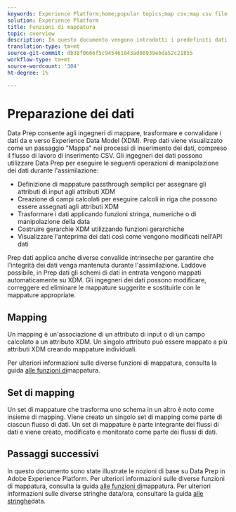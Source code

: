 ```yaml
---
keywords: Experience Platform;home;popular topics;map csv;map csv file;map csv file to xdm;map csv to xdm;ui guide;mapper;mapping;data prep;data preparation;preparing data;
solution: Experience Platform
title: Funzioni di mappatura
topic: overview
description: In questo documento vengono introdotti i predefiniti dati in Adobe Experience Platform.
translation-type: tm+mt
source-git-commit: db38f0666f5c945461043ad08939ebda52c21855
workflow-type: tm+mt
source-wordcount: '304'
ht-degree: 1%

---
```



# Preparazione dei dati

Data Prep consente agli ingegneri di mappare, trasformare e convalidare i dati da e verso Experience Data Model (XDM). Prep dati viene visualizzato come un passaggio &quot;Mappa&quot; nei processi di inserimento dei dati, compreso il flusso di lavoro di inserimento CSV. Gli ingegneri dei dati possono utilizzare Data Prep per eseguire le seguenti operazioni di manipolazione dei dati durante l&#39;assimilazione:

- Definizione di mappature passthrough semplici per assegnare gli attributi di input agli attributi XDM
- Creazione di campi calcolati per eseguire calcoli in riga che possono essere assegnati agli attributi XDM
- Trasformare i dati applicando funzioni stringa, numeriche o di manipolazione della data
- Costruire gerarchie XDM utilizzando funzioni gerarchiche
- Visualizzare l&#39;anteprima dei dati così come vengono modificati nell&#39;API dati

Prep dati applica anche diverse convalide intrinseche per garantire che l&#39;integrità dei dati venga mantenuta durante l&#39;assimilazione. Laddove possibile, in Prep dati gli schemi di dati in entrata vengono mappati automaticamente su XDM. Gli ingegneri dei dati possono modificare, correggere ed eliminare le mappature suggerite e sostituirle con le mappature appropriate.

## Mapping

Un mapping è un&#39;associazione di un attributo di input o di un campo calcolato a un attributo XDM. Un singolo attributo può essere mappato a più attributi XDM creando mappature individuali.

Per ulteriori informazioni sulle diverse funzioni di mappatura, consulta la guida [alle funzioni di](./functions.md)mappatura.

## Set di mapping

Un set di mappature che trasforma uno schema in un altro è noto come insieme di mapping. Viene creato un singolo set di mapping come parte di ciascun flusso di dati. Un set di mappature è parte integrante dei flussi di dati e viene creato, modificato e monitorato come parte dei flussi di dati.

## Passaggi successivi

In questo documento sono state illustrate le nozioni di base su Data Prep in Adobe Experience Platform. Per ulteriori informazioni sulle diverse funzioni di mappatura, consulta la guida [alle funzioni di](./functions.md)mappatura. Per ulteriori informazioni sulle diverse stringhe data/ora, consultare la guida [alle stringhe](./dates.md)data.